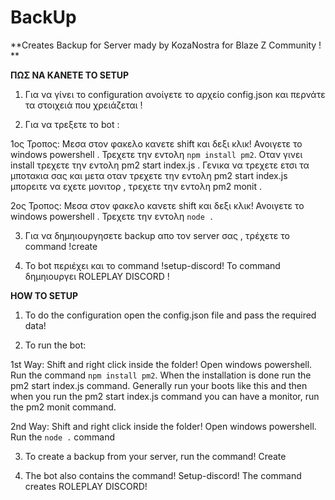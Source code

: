 # BackUp

**Creates Backup for Server mady by KozaNostra for Blaze Z Community ! **


**ΠΩΣ ΝΑ ΚΑΝΕΤΕ ΤΟ SETUP**


1. Για να γίνει το configuration ανοίγετε το αρχείο config.json και περνάτε τα στοιχειά που χρειάζεται ! 



2. Για να τρεξετε το bot :

1ος Τροπος: Μεσα στον φακελο κανετε shift και δεξι κλικ! Ανοιγετε το windows powershell . Τρεχετε την εντολη `npm install pm2`. Οταν γινει install τρεχετε την εντολη pm2 start index.js . Γενικα να τρεχετε ετσι τα μποτακια σας και μετα οταν τρεχετε την εντολη  pm2 start index.js μπορειτε να εχετε μονιτορ , τρεχετε την εντολη pm2 monit . 


2ος Τροπος: Μεσα στον φακελο κανετε shift και δεξι κλικ! Ανοιγετε το windows powershell . Τρεχετε την εντολη `node .`


3. Για να δημηιουργησετε backup απο τον server σας , τρέχετε το command !create


4. Το bot περιέχει και το command !setup-discord! Το command δημηιουργει ROLEPLAY DISCORD ! 


**HOW TO SETUP**


1. To do the configuration open the config.json file and pass the required data!


2. To run the bot:

1st Way: Shift and right click inside the folder! Open windows powershell. Run the command `npm install pm2`. When the installation is done run the pm2 start index.js command. Generally run your boots like this and then when you run the pm2 start index.js command you can have a monitor, run the pm2 monit command.


2nd Way: Shift and right click inside the folder! Open windows powershell. Run the `node .` command


3. To create a backup from your server, run the command! Create


4. The bot also contains the command! Setup-discord! The command creates ROLEPLAY DISCORD! 

